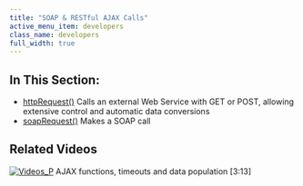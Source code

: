 ```yaml
---
title: "SOAP & RESTful AJAX Calls"
active_menu_item: developers
class_name: developers
full_width: true
---
```



## In This Section:

 - [httpRequest()](/developers/documentation/scripting-apis/client-api/soap-restful-ajax-calls/httprequest)
    Calls an external Web Service with GET or POST, allowing extensive control and automatic data conversions
 - [soapRequest()](/developers/documentation/scripting-apis/client-api/soap-restful-ajax-calls/soaprequest)
    Makes a SOAP call

## Related Videos

[![Videos\_P](/img/docs/videos_p.png)](http://www.youtube.com/v/Ly5KbmvHk7E?autoplay=1&hd=1&fs=1&showsearch=0&rel=0&) AJAX functions, timeouts and data population [3:13]

